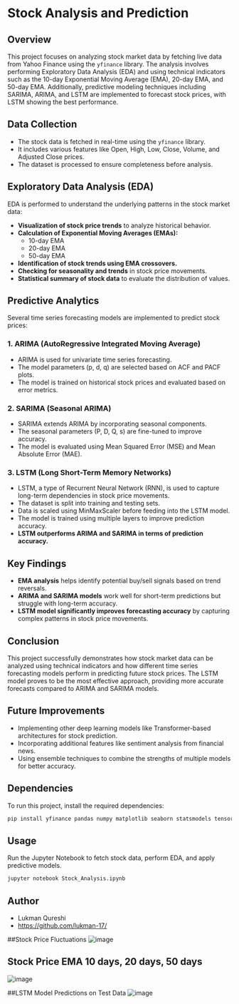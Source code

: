 # Stock Analysis and Prediction

## Overview
This project focuses on analyzing stock market data by fetching live data from Yahoo Finance using the `yfinance` library. The analysis involves performing Exploratory Data Analysis (EDA) and using technical indicators such as the 10-day Exponential Moving Average (EMA), 20-day EMA, and 50-day EMA. Additionally, predictive modeling techniques including SARIMA, ARIMA, and LSTM are implemented to forecast stock prices, with LSTM showing the best performance.

## Data Collection
- The stock data is fetched in real-time using the `yfinance` library.
- It includes various features like Open, High, Low, Close, Volume, and Adjusted Close prices.
- The dataset is processed to ensure completeness before analysis.

## Exploratory Data Analysis (EDA)
EDA is performed to understand the underlying patterns in the stock market data:
- **Visualization of stock price trends** to analyze historical behavior.
- **Calculation of Exponential Moving Averages (EMAs):**
  - 10-day EMA
  - 20-day EMA
  - 50-day EMA
- **Identification of stock trends using EMA crossovers.**
- **Checking for seasonality and trends** in stock price movements.
- **Statistical summary of stock data** to evaluate the distribution of values.

## Predictive Analytics
Several time series forecasting models are implemented to predict stock prices:

### 1. **ARIMA (AutoRegressive Integrated Moving Average)**
- ARIMA is used for univariate time series forecasting.
- The model parameters (p, d, q) are selected based on ACF and PACF plots.
- The model is trained on historical stock prices and evaluated based on error metrics.

### 2. **SARIMA (Seasonal ARIMA)**
- SARIMA extends ARIMA by incorporating seasonal components.
- The seasonal parameters (P, D, Q, s) are fine-tuned to improve accuracy.
- The model is evaluated using Mean Squared Error (MSE) and Mean Absolute Error (MAE).

### 3. **LSTM (Long Short-Term Memory Networks)**
- LSTM, a type of Recurrent Neural Network (RNN), is used to capture long-term dependencies in stock price movements.
- The dataset is split into training and testing sets.
- Data is scaled using MinMaxScaler before feeding into the LSTM model.
- The model is trained using multiple layers to improve prediction accuracy.
- **LSTM outperforms ARIMA and SARIMA in terms of prediction accuracy.**

## Key Findings
- **EMA analysis** helps identify potential buy/sell signals based on trend reversals.
- **ARIMA and SARIMA models** work well for short-term predictions but struggle with long-term accuracy.
- **LSTM model significantly improves forecasting accuracy** by capturing complex patterns in stock price movements.

## Conclusion
This project successfully demonstrates how stock market data can be analyzed using technical indicators and how different time series forecasting models perform in predicting future stock prices. The LSTM model proves to be the most effective approach, providing more accurate forecasts compared to ARIMA and SARIMA models.

## Future Improvements
- Implementing other deep learning models like Transformer-based architectures for stock prediction.
- Incorporating additional features like sentiment analysis from financial news.
- Using ensemble techniques to combine the strengths of multiple models for better accuracy.

## Dependencies
To run this project, install the required dependencies:
```bash
pip install yfinance pandas numpy matplotlib seaborn statsmodels tensorflow keras
```

## Usage
Run the Jupyter Notebook to fetch stock data, perform EDA, and apply predictive models.
```bash
jupyter notebook Stock_Analysis.ipynb
```

## Author
- Lukman Qureshi
- https://github.com/lukman-17/

##Stock Price Fluctuations
  ![image](https://github.com/user-attachments/assets/318c9326-055e-42cc-b1ec-680fa5d6975b)

## Stock Price EMA 10 days, 20 days, 50 days
![image](https://github.com/user-attachments/assets/324e5e77-95e4-4b18-ac12-131158114aeb)

##LSTM Model Predictions on Test Data
![image](https://github.com/user-attachments/assets/6496dad6-bf90-42d7-98c8-00d53b854e09)




